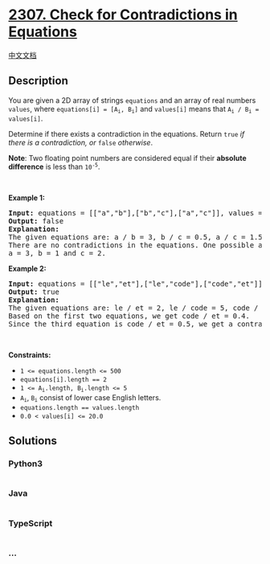 # [2307. Check for Contradictions in Equations](https://leetcode.com/problems/check-for-contradictions-in-equations)

[中文文档](/solution/2300-2399/2307.Check%20for%20Contradictions%20in%20Equations/README.md)

## Description

<p>You are given a 2D array of strings <code>equations</code> and an array of real numbers <code>values</code>, where <code>equations[i] = [A<sub>i</sub>, B<sub>i</sub>]</code> and <code>values[i]</code> means that <code>A<sub>i</sub> / B<sub>i</sub> = values[i]</code>.</p>

<p>Determine if there exists a contradiction in the equations. Return <code>true</code><em> if there is a contradiction, or </em><code>false</code><em> otherwise</em>.</p>

<p><strong>Note</strong>: Two floating point numbers are considered equal if their <strong>absolute difference</strong> is less than <code>10<sup>-5</sup></code>.</p>

<p>&nbsp;</p>
<p><strong>Example 1:</strong></p>

<pre>
<strong>Input:</strong> equations = [[&quot;a&quot;,&quot;b&quot;],[&quot;b&quot;,&quot;c&quot;],[&quot;a&quot;,&quot;c&quot;]], values = [3,0.5,1.5]
<strong>Output:</strong> false
<strong>Explanation:
</strong>The given equations are: a / b = 3, b / c = 0.5, a / c = 1.5
There are no contradictions in the equations. One possible assignment to satisfy all equations is:
a = 3, b = 1 and c = 2.
</pre>

<p><strong>Example 2:</strong></p>

<pre>
<strong>Input:</strong> equations = [[&quot;le&quot;,&quot;et&quot;],[&quot;le&quot;,&quot;code&quot;],[&quot;code&quot;,&quot;et&quot;]], values = [2,5,0.5]
<strong>Output:</strong> true
<strong>Explanation:</strong>
The given equations are: le / et = 2, le / code = 5, code / et = 0.5
Based on the first two equations, we get code / et = 0.4.
Since the third equation is code / et = 0.5, we get a contradiction.
</pre>

<p>&nbsp;</p>
<p><strong>Constraints:</strong></p>

<ul>
	<li><code>1 &lt;= equations.length &lt;= 500</code></li>
	<li><code>equations[i].length == 2</code></li>
	<li><code>1 &lt;= A<sub>i</sub>.length, B<sub>i</sub>.length &lt;= 5</code></li>
	<li><code>A<sub>i</sub></code>, <code>B<sub>i</sub></code> consist of lower case English letters.</li>
	<li><code>equations.length == values.length</code></li>
	<li><code>0.0 &lt; values[i] &lt;= 20.0</code></li>
</ul>


## Solutions

<!-- tabs:start -->

### **Python3**

```python

```

### **Java**

```java

```

### **TypeScript**

```ts

```

### **...**

```

```

<!-- tabs:end -->
